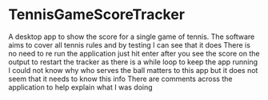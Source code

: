 # TennisGameScoreTracker
A desktop app to show the score for a single game of tennis.
The software aims to cover all tennis rules and by testing I can see that it does
There is no need to re run the application just hit enter after you see the score on the output to restart the tracker as there is a
while loop to keep the app running
I could not know why who serves the ball matters to this app but it does not seem that it needs to know this info
There are comments across the application to help explain what I was doing
